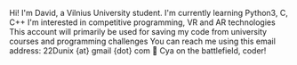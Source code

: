 Hi! I'm David, a Vilnius University student.
I'm currently learning Python3, C, C++
I'm interested in competitive programming, VR and AR technologies
This account will primarily be used for saving my code from university courses and programming challenges
You can reach me using this email address: 22Dunix {at} gmail {dot} com 👀
Cya on the battlefield, coder!
<!---
- 👋 Hi, I’m @dasAtRagedy
- 👀 I’m interested in ...
- 🌱 I’m currently learning ...
- 💞️ I’m looking to collaborate on ...
- 📫 How to reach me ...

dasAtRagedy/dasAtRagedy is a ✨ special ✨ repository because its `README.md` (this file) appears on your GitHub profile.
You can click the Preview link to take a look at your changes.
--->

